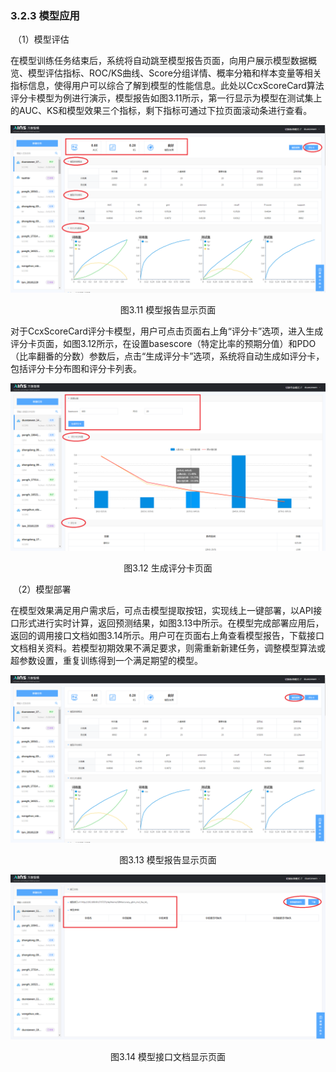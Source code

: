 ### 3.2.3 模型应用

​	（1）模型评估

​	在模型训练任务结束后，系统将自动跳至模型报告页面，向用户展示模型数据概览、模型评估指标、ROC/KS曲线、Score分组详情、概率分箱和样本变量等相关指标信息，使得用户可以综合了解到模型的性能信息。此处以CcxScoreCard算法评分卡模型为例进行演示，模型报告如图3.11所示，第一行显示为模型在测试集上的AUC、KS和模型效果三个指标，剩下指标可通过下拉页面滚动条进行查看。

![图3.11 模型报告显示页面](../image0227/%E6%A8%A1%E5%9E%8B%E6%8A%A5%E5%91%8A%E6%98%BE%E7%A4%BA%E9%A1%B5%E9%9D%A2.png)

<center>图3.11 模型报告显示页面</center>

​	对于CcxScoreCard评分卡模型，用户可点击页面右上角“评分卡”选项，进入生成评分卡页面，如图3.12所示，在设置basescore（特定比率的预期分值）和PDO（比率翻番的分数）参数后，点击“生成评分卡”选项，系统将自动生成如评分卡，包括评分卡分布图和评分卡列表。

![图3.12 生成评分卡页面](../image0227/%E7%94%9F%E6%88%90%E8%AF%84%E5%88%86%E5%8D%A1%E9%A1%B5%E9%9D%A2.png)

<center>图3.12 生成评分卡页面</center>

​	（2）模型部署

​	在模型效果满足用户需求后，可点击模型提取按钮，实现线上一键部署，以API接口形式进行实时计算，返回预测结果，如图3.13中所示。在模型完成部署应用后，返回的调用接口文档如图3.14所示。用户可在页面右上角查看模型报告，下载接口文档相关资料。若模型初期效果不满足要求，则需重新新建任务，调整模型算法或超参数设置，重复训练得到一个满足期望的模型。

![图3.13 模型报告显示页面](../image0227/%E6%A8%A1%E5%9E%8B%E6%8A%A5%E5%91%8A%E6%98%BE%E7%A4%BA%E9%A1%B5%E9%9D%A22.png)

<center>图3.13 模型报告显示页面</center>

![图3.14 模型接口文档显示页面](../image0227/%E6%A8%A1%E5%9E%8B%E6%8E%A5%E5%8F%A3%E6%96%87%E6%A1%A3%E6%98%BE%E7%A4%BA%E9%A1%B5%E9%9D%A2.png)

<center>图3.14 模型接口文档显示页面</center>

